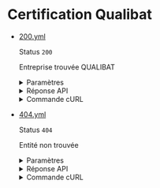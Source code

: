 # Certification Qualibat
* [200.yml](200.yml)

  Status `200`

  Entreprise trouvée QUALIBAT

  <details><summary>Paramètres</summary>
  <p>

  ```json
  {
    "siret": "30613890001294"
  }
  ```

  </p>
  </details>

  <details><summary>Réponse API</summary>
  <p>

  ```json
  {
    "data": {
      "document_url": "https://github.com/etalab/siade_staging_data/blob/develop/payloads/api_entreprise_v4_qualibat_certifications_batiment//exemple-qualibat.png?raw=true",
      "document_url_expires_in": 86400,
      "date_emission": "2023-01-01",
      "date_fin_validite": "2024-02-02",
      "entity": {
        "assurance_responsabilite_travaux": {
          "nom": "GROUPAMA",
          "identifiant": "1234567890"
        },
        "assurance_responsabilite_civile": {
          "nom": "GROUPAMA",
          "identifiant": "1234567890"
        },
        "certifications": [
          {
            "code": "4322",
            "libelle": "Fabrication et pose de menuiserie intérieure en bois",
            "rge": false,
            "date_attribution": "2022-03-03"
          }
        ]
      }
    },
    "links": {
    },
    "meta": {
    }
  }
  ```

  </p>
  </details>

  <details><summary>Commande cURL</summary>
  <p>

  ```bash
  curl -H "Authorization: Bearer $token" \
    -G -d 'recipient=10000001700010' -d 'context=Contexte+de+la+requ%C3%AAte' -d 'object=Objet+de+la+requ%C3%AAte' \
    --url "https://staging.entreprise.api.gouv.fr/v4/qualibat/etablissements/30613890001294/certification_batiment"
  ```

  </p>
  </details>
* [404.yml](404.yml)

  Status `404`

  Entité non trouvée

  <details><summary>Paramètres</summary>
  <p>

  ```json
  {
    "siret": "55203253400001"
  }
  ```

  </p>
  </details>

  <details><summary>Réponse API</summary>
  <p>

  ```json
  {
    "errors": [
      {
        "code": "06003",
        "title": "Entité non trouvée",
        "detail": "Le ou les paramètre(s) d'entrée n'existent pas, ne sont pas connus, ou ne comportent aucune information pour cet appel. Veuillez vérifier que votre recherche est couverte par le périmètre de l'API.",
        "source": null,
        "meta": {
          "provider": "Qualibat"
        }
      }
    ]
  }
  ```

  </p>
  </details>

  <details><summary>Commande cURL</summary>
  <p>

  ```bash
  curl -H "Authorization: Bearer $token" \
    -G -d 'recipient=10000001700010' -d 'context=Contexte+de+la+requ%C3%AAte' -d 'object=Objet+de+la+requ%C3%AAte' \
    --url "https://staging.entreprise.api.gouv.fr/v4/qualibat/etablissements/55203253400001/certification_batiment"
  ```

  </p>
  </details>

